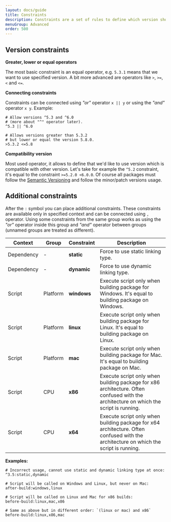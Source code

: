 ```yaml
---
layout: docs/guide
title: Constraints
description: Constraints are a set of rules to define which version should be used along with additional constraints. It's highly important to use correct constraint to narrowing possible case of use to supported ones.
menuGroup: Advanced
order: 500
---
```


Version constraints
-------------------

**Greater, lower or equal operators**

The most basic constraint is an equal operator, e.g. `5.3.1` means that we want to use specified version. A bit more advanced are operators like `>`, `>=`, `<` and `<=`.

**Connecting constraints**

Constraints can be connected using *"or"* operator `x || y` or using the *"and"* operator `x y`. Example:

```
# Allow versions ^5.3 and ^6.0
# (more about "^" operator later).
^5.3 || ^6.0

# Allows versions greater than 5.3.2
# but lower or equal the version 5.8.0.
>5.3.2 <=5.8
```

**Compatibility version**

Most used operator, it allows to define that we'd like to use version which is compatible with other version. Let's take for example the `^5.2` constraint, it's equal to the constraint `>=5.2.0 <6.0.0`. Of course all packages must follow the [Semantic Versioning](https://semver.org) and follow the minor/patch versions usage.

Additional constraints
----------------------

After the `:` symbol you can place additional constraints. These constraints are available only in specified context and can be connected using `,` operator. Using some constraints from the same group works as using the *"or"* operator inside this group and *"and"* operator between groups (unnamed groups are treated as different).

| Context | Group | Constraint | Description |
|---------|-------|------------|-------------|
| Dependency | - | **static** | Force to use static linking type. |
| Dependency | - | **dynamic** | Force to use dynamic linking type. |
| Script | Platform | **windows** | Execute script only when building package for Windows. It's equal to building package on Windows. |
| Script | Platform | **linux** | Execute script only when building package for Linux. It's equal to building package on Linux. |
| Script | Platform | **mac** | Execute script only when building package for Mac. It's equal to building package on Mac. |
| Script | CPU | **x86** | Execute script only when building package for x86 architecture. Often confused with the architecture on which the script is running. |
| Script | CPU | **x64** | Execute script only when building package for x64 architecture. Often confused with the architecture on which the script is running. |

**Examples:**

```
# Incorrect usage, cannot use static and dynamic linking type at once:
^3.5:static,dynamic

# Script will be called on Windows and Linux, but never on Mac:
after-build:windows,linux

# Script will be called on Linux and Mac for x86 builds:
before-build:linux,mac,x86

# Same as above but in different order: `(linux or mac) and x86`
before-build:linux,x86,mac
```
